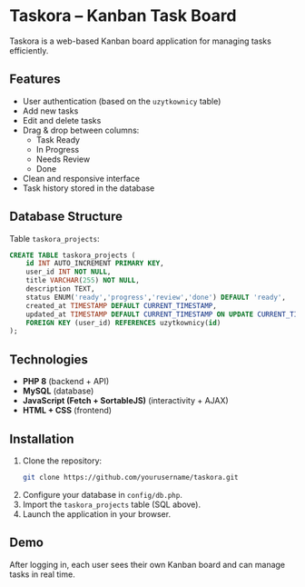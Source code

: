 # Taskora – Kanban Task Board

Taskora is a web-based Kanban board application for managing tasks efficiently.

## Features
- User authentication (based on the `uzytkownicy` table)
- Add new tasks
- Edit and delete tasks
- Drag & drop between columns:
  - Task Ready
  - In Progress
  - Needs Review
  - Done
- Clean and responsive interface
- Task history stored in the database

## Database Structure
Table `taskora_projects`:
```sql
CREATE TABLE taskora_projects (
    id INT AUTO_INCREMENT PRIMARY KEY,
    user_id INT NOT NULL,
    title VARCHAR(255) NOT NULL,
    description TEXT,
    status ENUM('ready','progress','review','done') DEFAULT 'ready',
    created_at TIMESTAMP DEFAULT CURRENT_TIMESTAMP,
    updated_at TIMESTAMP DEFAULT CURRENT_TIMESTAMP ON UPDATE CURRENT_TIMESTAMP,
    FOREIGN KEY (user_id) REFERENCES uzytkownicy(id)
);
```

## Technologies
- **PHP 8** (backend + API)
- **MySQL** (database)
- **JavaScript (Fetch + SortableJS)** (interactivity + AJAX)
- **HTML + CSS** (frontend)

## Installation
1. Clone the repository:
   ```bash
   git clone https://github.com/yourusername/taskora.git
   ```
2. Configure your database in `config/db.php`.
3. Import the `taskora_projects` table (SQL above).
4. Launch the application in your browser.

## Demo
After logging in, each user sees their own Kanban board and can manage tasks in real time.
